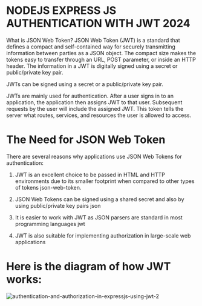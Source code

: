 # NODEJS EXPRESS JS AUTHENTICATION WITH JWT 2024

What is JSON Web Token?
JSON Web Token (JWT) is a standard that defines a compact and self-contained way for securely transmitting information between parties as a JSON object. The compact size makes the tokens easy to transfer through an URL, POST parameter, or inside an HTTP header. The information in a JWT is digitally signed using a secret or public/private key pair.

JWTs can be signed using a secret or a public/private key pair.

JWTs are mainly used for authentication. After a user signs in to an application, the application then assigns JWT to that user. Subsequent requests by the user will include the assigned JWT. This token tells the server what routes, services, and resources the user is allowed to access.

# The Need for JSON Web Token
There are several reasons why applications use JSON Web Tokens for authentication:

 

1. JWT is an excellent choice to be passed in HTML and HTTP environments due to its smaller footprint when compared to other types of tokens
json-web-token.


2. JSON Web Tokens can be signed using a shared secret and also by using public/private key pairs
json

3. It is easier to work with JWT as JSON parsers are standard in most programming languages
jwt

4. JWT is also suitable for implementing authorization in large-scale web applications

# Here is the diagram of how JWT works:

![authentication-and-authorization-in-expressjs-using-jwt-2](https://user-images.githubusercontent.com/100437247/200182992-74bb262b-52cf-4e98-be3f-acff549ca960.png)


